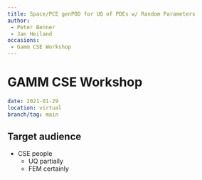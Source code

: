 ```yaml
---
title: Space/PCE genPOD for UQ of PDEs w/ Random Parameters
author:
 - Peter Benner
 - Jan Heiland
occasions: 
 - Gamm CSE Workshop
---
```


# GAMM CSE Workshop 

```yaml
date: 2021-01-29
location: virtual
branch/tag: main
```

## Target audience

 * CSE people
   * UQ partially
   * FEM certainly
